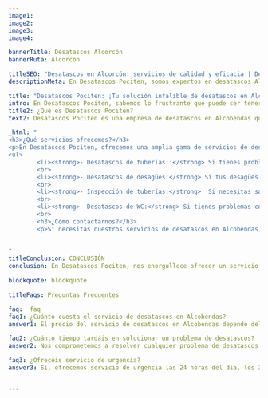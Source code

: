 ```yaml
---
image1:
image2:
image3:
image4:

bannerTitle: Desatascos Alcorcón
bannerRuta: Alcorcón

titleSEO: "Desatascos en Alcorcón: servicios de calidad y eficacia | Desatascos Pociten"
descriptionMeta: En Desatascos Pociten, somos expertos en desatascos Alcorcón, brindando servicios profesionales y eficientes para resolver cualquier problema de atasco en tuberías y alcantarillas. ¡Contáctanos ya!

title: "Desatascos Pociten: ¡Tu solución infalible de desatascos en Alcorcón!"
intro: En Desatascos Pociten, sabemos lo frustrante que puede ser tener problemas de obstrucciones en las tuberías de tu hogar o negocio. Es por eso que ofrecemos un servicio rápido y efectivo de desatascos en Alcobendas y sus alrededores. Con años de experiencia en el sector, estamos seguros de que podemos ayudarte a solucionar cualquier problema de desatascos que puedas tener.
title2: ¿Qué es Desatascos Pociten?
text2: Desatascos Pociten es una empresa de desatascos en Alcobendas que se dedica a la limpieza y reparación de tuberías, desagües, alcantarillado y saneamiento. Nuestro objetivo es ofrecer un servicio de calidad y profesionalidad a todos nuestros clientes en Alcobendas y sus alrededores. Nos enorgullece tener un equipo altamente cualificado y herramientas de última generación para garantizar una solución rápida y efectiva a cualquier problema de desatascos.

_html: "
<h3>¿Qué servicios ofrecemos?</h3>
<p>En Desatascos Pociten, ofrecemos una amplia gama de servicios de desatascos para satisfacer las necesidades de todos nuestros clientes. Algunos de nuestros servicios más populares son:</p>
<ul>
		<li><strong>- Desatascos de tuberías::</strong> Si tienes problemas con tus tuberías, podemos ayudarte a solucionarlos. Utilizamos técnicas innovadoras para localizar el problema y solucionarlo de manera rápida y efectiva.</li>
        <br>
		<li><strong>- Desatascos de desagües:</strong> Si tus desagües están obstruidos, podemos ayudarte a desatascarlos. Utilizamos herramientas especializadas para limpiar tus desagües y evitar futuros problemas de obstrucciones.</li>
        <br>
		<li><strong>- Inspección de tuberías:</strong>  Si necesitas saber el estado de tus tuberías, podemos realizar una inspección de las mismas. Utilizamos cámaras de última generación para localizar cualquier problema que puedan tener tus tuberías.</li>
        <br>
		<li><strong>- Desatascos de WC:</strong> Si tienes problemas con tu WC, no dudes en contactar con nosotros. Ofrecemos un servicio rápido y efectivo para solucionar cualquier problema que puedas tener.</li>
        <br>
        <h3>¿Cómo contactarnos?</h3>
        <p>Si necesitas nuestros servicios de desatascos en Alcobendas, no dudes en ponerte en contacto con nosotros. Puedes llamarnos al número de teléfono XXXXXXXXXX o enviar un correo electrónico a XXXXXXXXXX para recibir un presupuesto personalizado y gratuito. También puedes visitar nuestra página web para obtener más información sobre nuestros servicios y dejar tus comentarios y sugerencias.</p>
        
	    
"
titleConclusion: CONCLUSIÓN
conclusion: En Desatascos Pociten, nos enorgullece ofrecer un servicio de calidad y confianza a todos nuestros clientes en Alcobendas y sus alrededores. Si tienes problemas con tus tuberías, desagües, WC o cualquier otra obstrucción, no dudes en contactar con nosotros. Ofrecemos servicios personalizados y competitivos para garantizar una solución rápida y efectiva a cualquier problema de desatascos. ¡Los desatascos en Alcobendas nunca han sido tan fáciles!

blockquote: blockquote

titleFaqs: Preguntas Frecuentes

faq:  faq
faq1: ¿Cuánto cuesta el servicio de desatascos en Alcobendas?
answer1: El precio del servicio de desatascos en Alcobendas depende del tipo de problema y la complejidad de la reparación. En Desatascos Pociten, ofrecemos presupuestos personalizados y competitivos a todos nuestros clientes. No dudes en contactar con nosotros para recibir una estimación gratuita y sin compromiso.

faq2: ¿Cuánto tiempo tardáis en solucionar un problema de desatascos?
answer2: Nos comprometemos a resolver cualquier problema de desatascos de manera rápida y efectiva. El tiempo que tardamos en solucionar un problema depende de la complejidad del mismo, pero siempre intentamos ofrecer un servicio rápido y eficaz para minimizar las molestias a nuestros clientes.

faq3: ¿Ofrecéis servicio de urgencia?
answer3: Sí, ofrecemos servicio de urgencia las 24 horas del día, los 365 días del año. Si tienes un problema de desatascos urgente, no dudes en contactar con nosotros para recibir una atención rápida y efectiva.


---
```

